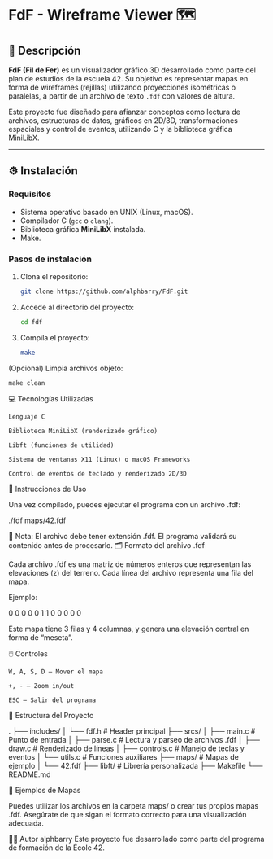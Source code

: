 # FdF - Wireframe Viewer 🗺️

## 🧠 Descripción

**FdF (Fil de Fer)** es un visualizador gráfico 3D desarrollado como parte del plan de estudios de la escuela 42. Su objetivo es representar mapas en forma de wireframes (rejillas) utilizando proyecciones isométricas o paralelas, a partir de un archivo de texto `.fdf` con valores de altura.

Este proyecto fue diseñado para afianzar conceptos como lectura de archivos, estructuras de datos, gráficos en 2D/3D, transformaciones espaciales y control de eventos, utilizando C y la biblioteca gráfica MiniLibX.

---

## ⚙️ Instalación

### Requisitos

- Sistema operativo basado en UNIX (Linux, macOS).
- Compilador C (`gcc` o `clang`).
- Biblioteca gráfica **MiniLibX** instalada.
- Make.

### Pasos de instalación

1. Clona el repositorio:
   ```bash
   git clone https://github.com/alphbarry/FdF.git

2. Accede al directorio del proyecto:
   ```bash
   cd fdf

3. Compila el proyecto:
   ```bash
   make

(Opcional) Limpia archivos objeto:

    make clean

💻 Tecnologías Utilizadas

    Lenguaje C

    Biblioteca MiniLibX (renderizado gráfico)

    Libft (funciones de utilidad)

    Sistema de ventanas X11 (Linux) o macOS Frameworks

    Control de eventos de teclado y renderizado 2D/3D

🚀 Instrucciones de Uso

Una vez compilado, puedes ejecutar el programa con un archivo .fdf:

./fdf maps/42.fdf

🔺 Nota: El archivo debe tener extensión .fdf. El programa validará su contenido antes de procesarlo.
🗂️ Formato del archivo .fdf

Cada archivo .fdf es una matriz de números enteros que representan las elevaciones (z) del terreno. Cada línea del archivo representa una fila del mapa.

Ejemplo:

0 0 0 0
0 1 1 0
0 0 0 0

Este mapa tiene 3 filas y 4 columnas, y genera una elevación central en forma de “meseta”.

🖱️ Controles

    W, A, S, D – Mover el mapa

    +, - – Zoom in/out

    ESC – Salir del programa

📁 Estructura del Proyecto

.
├── includes/
│   └── fdf.h             # Header principal
├── srcs/
│   ├── main.c            # Punto de entrada
│   ├── parse.c           # Lectura y parseo de archivos .fdf
│   ├── draw.c            # Renderizado de líneas
│   ├── controls.c        # Manejo de teclas y eventos
│   └── utils.c           # Funciones auxiliares
├── maps/                 # Mapas de ejemplo
│   └── 42.fdf
├── libft/                # Librería personalizada
├── Makefile
└── README.md

🧪 Ejemplos de Mapas

Puedes utilizar los archivos en la carpeta maps/ o crear tus propios mapas .fdf. Asegúrate de que sigan el formato correcto para una visualización adecuada.

👨‍💻 Autor
alphbarry
Este proyecto fue desarrollado como parte del programa de formación de la École 42.
